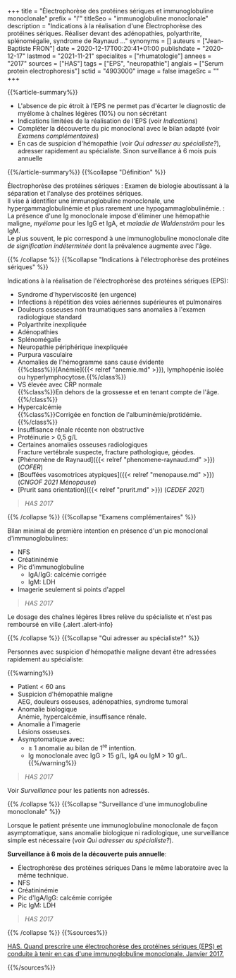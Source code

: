 +++
title = "Électrophorèse des protéines sériques et immunoglobuline monoclonale"
prefix = "l'"
titleSeo = "immunoglobuline monoclonale"
description = "Indications à la réalisation d'une Électrophorèse des protéines sériques. Réaliser devant des adénopathies, polyarthrite, splénomégalie, syndrome de Raynaud ..."
synonyms = []
auteurs = ["Jean-Baptiste FRON"]
date = 2020-12-17T00:20:41+01:00
publishdate = "2020-12-17"
lastmod = "2021-11-21"
specialites = ["rhumatologie"]
annees = "2017"
sources = ["HAS"]
tags = ["EPS", "neuropathie"]
anglais = ["Serum protein electrophoresis"]
sctid = "4903000"
image = false
imageSrc = ""
+++

{{%article-summary%}}

- L'absence de pic étroit à l'EPS ne permet pas d'écarter le diagnostic de myélome à chaînes légères (10%) ou non sécrétant
- Indications limitées de la réalisation de l'EPS (voir *Indications*)
- Compléter la découverte du pic monoclonal avec le bilan adapté (voir *Examens complémentaires*)
- En cas de suspicion d'hémopathie (voir *Qui adresser au spécialiste?*), adresser rapidement au spécialiste. Sinon surveillance à 6 mois puis annuelle

{{%/article-summary%}}
{{%collapse "Définition" %}}

Électrophorèse des protéines sériques
: Examen de biologie aboutissant à la séparation et l'analyse des protéines sériques.  
Il vise à identifier une immunoglobuline monoclonale, une hypergammaglobulinémie et plus rarement une hypogammaglobulinémie.
: La présence d'une Ig monoclonale impose d'éliminer une hémopathie maligne, *myélome* pour les IgG et IgA, et *maladie de Waldenström* pour les IgM.  
Le plus souvent, le pic correspond à une immunoglobuline monoclonale dite *de signification indéterminée* dont la prévalence augmente avec l'âge.

{{% /collapse %}}
{{%collapse "Indications à l'électrophorèse des protéines sériques" %}}

Indications à la réalisation de l'électrophorèse des protéines sériques (EPS):

- Syndrome d'hyperviscosité (en urgence)
- Infections à répétition des voies aériennes supérieures et pulmonaires
- Douleurs osseuses non traumatiques sans anomalies à l'examen radiologique standard
- Polyarthrite inexpliquée
- Adénopathies
- Splénomégalie
- Neuropathie périphérique inexpliquée
- Purpura vasculaire
- Anomalies de l'hémogramme sans cause évidente  
  {{%class%}}[Anémie]({{< relref "anemie.md" >}}), lymphopénie isolée ou hyperlymphocytose.{{%/class%}}
- VS élevée avec CRP normale  
  {{%class%}}En dehors de la grossesse et en tenant compte de l'âge.{{%/class%}}
- Hypercalcémie  
  {{%class%}}Corrigée en fonction de l'albuminémie/protidémie.{{%/class%}}
- Insuffisance rénale récente non obstructive
- Protéinurie > 0,5 g/L
- Certaines anomalies osseuses radiologiques  
  Fracture vertébrale suspecte, fracture pathologique, géodes.
- [Phénomène de Raynaud]({{< relref "phenomene-raynaud.md" >}}) (*COFER*)
- [Bouffées vasomotrices atypiques]({{< relref "menopause.md" >}}) (*CNGOF 2021 Ménopause*)
- [Prurit sans orientation]({{< relref "prurit.md" >}}) (*CEDEF 2021*)

> *HAS 2017*

{{% /collapse %}}
{{%collapse "Examens complémentaires" %}}

Bilan minimal de première intention en présence d'un pic monoclonal d'immunoglobulines:

- NFS
- Créatininémie
- Pic d'immunoglobuline
  - IgA/IgG: calcémie corrigée
  - IgM: LDH
- Imagerie seulement si points d'appel

> *HAS 2017*

Le dosage des chaînes légères libres relève du spécialiste et n'est pas remboursé en ville
{.alert .alert-info}

{{% /collapse %}}
{{%collapse "Qui adresser au spécialiste?" %}}

Personnes avec suspicion d'hémopathie maligne devant être adressées rapidement au spécialiste:

{{%warning%}}

- Patient < 60 ans
- Suspicion d'hémopathie maligne  
  AEG, douleurs osseuses, adénopathies, syndrome tumoral
- Anomalie biologique  
  Anémie, hypercalcémie, insuffisance rénale.
- Anomalie à l'imagerie  
  Lésions osseuses.
- Asymptomatique avec:
  - ≥ 1 anomalie au bilan de 1<sup>re</sup> intention.
  - Ig monoclonale avec IgG > 15 g/L, IgA ou IgM > 10 g/L.
{{%/warning%}}

> *HAS 2017*

Voir *Surveillance* pour les patients non adressés.

{{% /collapse %}}
{{%collapse "Surveillance d'une immunoglobuline monoclonale" %}}

Lorsque le patient présente une immunoglobuline monoclonale de façon asymptomatique, sans anomalie biologique ni radiologique, une surveillance simple est nécessaire (voir *Qui adresser au spécialiste?*).

**Surveillance à 6 mois de la découverte puis annuelle**:

- Électrophorèse des protéines sériques
  Dans le même laboratoire avec la même technique.
- NFS
- Créatininémie
- Pic d'IgA/IgG: calcémie corrigée
- Pic IgM: LDH

> *HAS 2017*

{{% /collapse %}}
{{%sources%}}

[HAS. Quand prescrire une électrophorèse des protéines sériques (EPS) et conduite à tenir en cas d'une immunoglobuline monoclonale. Janvier 2017.](https://www.has-sante.fr/jcms/c_2742018/fr/quand-prescrire-une-electrophorese-des-proteines-seriques-eps-et-conduite-a-tenir-en-cas-d-une-immunoglobuline-monoclonale)

{{%/sources%}}
